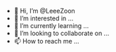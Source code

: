 - 👋 Hi, I’m @LeeeZoon
- 👀 I’m interested in ...
- 🌱 I’m currently learning ...
- 💞️ I’m looking to collaborate on ...
- 📫 How to reach me ...

<!---
LeeeZoon/LeeeZoon is a ✨ special ✨ repository because its `README.md` (this file) appears on your GitHub profile.
You can click the Preview link to take a look at your changes.
--->
